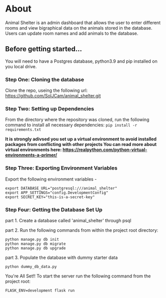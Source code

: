 # About

Animal Shelter is an admin dashboard that allows the user to enter different rooms and view bigraphical data on the animals stored in the database.
Users can update room names and add animals to the database.


## Before getting started...

You will need to have a Postgres database, python3.9 and pip installed on you local drive.


### Step One: Cloning the database

Clone the repo, useing the following url:
https://github.com/SolJCam/animal_shelter.git


### Step Two: Setting up Dependencies

From the directory where the repository was cloned, run the following command to install all necessary dependencies:
```pip install -r requirements.txt```
    
**It is strongly adivsed you set up a virtual environment to avoid installed packages from conflicting with other projects
You can read more about virtual environments here: https://realpython.com/python-virtual-environments-a-primer/**


### Step Three: Exporting Environment Variables

Export the following environment variables - 

    export DATABASE_URL="postgresql:///animal_shelter"
    export APP_SETTINGS="config.DevelopmentConfig"
    export SECRET_KEY="this-is-a-secret-key"


### Step Four: Getting the Database Set Up

part 1. Create a database called 'animal_shelter' through psql

part 2. Run the following commands from within the project root directory:
```
python manage.py db init
python manage.py db migrate
python manage.py db upgrade
```

part 3. Populate the database with dummy starter data
``` 
python dummy_db_data.py 
```

You're All Set!!
To start the server run the following command from the project root:
```
FLASK_ENV=development flask run
```
